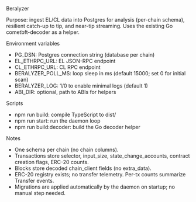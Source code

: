 Beralyzer

Purpose: ingest EL/CL data into Postgres for analysis (per-chain schema), resilient catch-up to tip, and near-tip streaming. Uses the existing Go cometbft-decoder as a helper.

Environment variables
- PG_DSN: Postgres connection string (database per chain)
- EL_ETHRPC_URL: EL JSON-RPC endpoint
- CL_ETHRPC_URL: CL RPC endpoint
- BERALYZER_POLL_MS: loop sleep in ms (default 15000; set 0 for initial scan)
- BERALYZER_LOG: 1/0 to enable minimal logs (default 1)
- ABI_DIR: optional, path to ABIs for helpers

Scripts
- npm run build: compile TypeScript to dist/
- npm run start: run the daemon loop
- npm run build:decoder: build the Go decoder helper

Notes
- One schema per chain (no chain columns).
- Transactions store selector, input_size, state_change_accounts, contract creation flags, ERC-20 counts.
- Blocks store decoded chain_client fields (no extra_data).
- ERC-20 registry exists; no transfer telemetry. Per-tx counts summarize Transfer events.
 - Migrations are applied automatically by the daemon on startup; no manual step needed.

